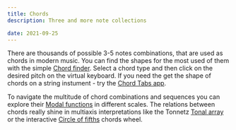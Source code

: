 ```yaml
---
title: Chords
description: Three and more note collections

date: 2021-09-25
---
```


There are thousands of possible 3-5 notes combinations, that are used as chords in modern music. You can find the shapes for the most used of them with the simple [Chord finder](./finder/index.md). Select a chord type and then click on the desired pitch on the virtual keyboard. If you need the get the shape of chords on a string instument - try the [Chord Tabs app](./tabs/index.md).

To navigate the multitude of chord combinations and sequences you can explore their [Modal functions](./modes/index.md) in different scales. The relations between chords really shine in multiaxis interpretations like the Tonnetz [Tonal array](./array/index.md) or the interactive [Circle of fifths](./fifths/index.md) chords wheel.